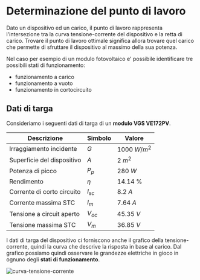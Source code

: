 # Determinazione del punto di lavoro  

Dato un dispositivo ed un carico, il punto di lavoro rappresenta l'intersezione tra la curva tensione-corrente del dispositivo e la retta di carico. Trovare il punto di lavoro ottimale significa allora trovare quel carico che permette di sfruttare il dispositivo al massimo della sua potenza.

Nel caso per esempio di un modulo fotovoltaico e' possibile identificare tre possibili stati di funzionamento:  

* funzionamento a carico
* funzionamento a vuoto
* funzionamento in cortocircuito

## Dati di targa  

Consideriamo i seguenti dati di targa di un **modulo VGS VE172PV**.  

| Descrizione                | Simbolo  | Valore        |
| -------------------------- | -------- | ------------- |
| Irraggiamento incidente    | $G$      | $1000\ W/m^2$ |
| Superficie del dispositivo | $A$      | $2\ m^2$      |
| Potenza di picco           | $P_p$    | $280\ W$      |
| Rendimento                 | $\eta$   | $14.14$ %     |
| Corrente di corto circuito | $I_{sc}$ | $8.2\ A$      |
| Corrente massima STC       | $I_m$    | $7.64\ A$     |
| Tensione a circuit aperto  | $V_{oc}$ | $45.35\ V$    |
| Tensione massima STC       | $V_m$    | $36.85\ V$    |

I dati di targa del dispositivo ci forniscono anche il grafico della tensione-corrente, quindi la curva che descrive la risposta in base al carico. Dal grafico possiamo quindi osservare le grandezze elettriche in gioco in ognuno degli **stati di funzionamento**.  

![curva-tensione-corrente](https://user-images.githubusercontent.com/7195133/219871474-12b1578d-43a7-4f37-9dff-114aa1745132.jpg)  
